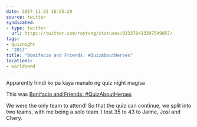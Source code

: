 ```yaml
---
date: 2017-11-22 16:55:29
source: twitter
syndicated:
- type: twitter
  url: https://twitter.com/roytang/statuses/933378413397549057/
tags:
- quiznight
- '2017'
title: "Bonifacio and Friends: #QuizAboutHeroes"
locations:
- worldsend
---
```


Apparently hindi ko pa kaya manalo ng quiz night magisa

This was [Bonifacio and Friends: #QuizAboutHeroes](https://www.facebook.com/events/1785811794783175)

We were the only team to attend! So that the quiz can continue, we split into two teams, with me being a solo team. I lost 35 to 43 to Jaime, Josi and Chery.